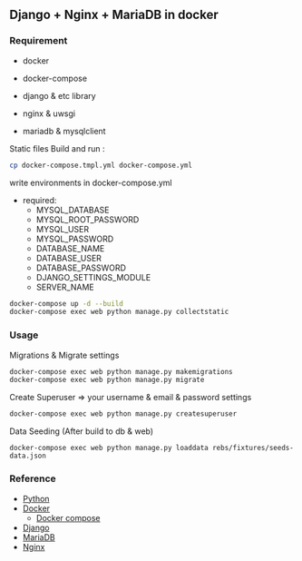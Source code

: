 ## Django + Nginx + MariaDB in docker

### Requirement

- docker
- docker-compose
  
- django & etc library
- nginx & uwsgi
- mariadb & mysqlclient

Static files Build and run :

```bash
cp docker-compose.tmpl.yml docker-compose.yml
```
write environments in docker-compose.yml
- required: 
  - MYSQL_DATABASE
  - MYSQL_ROOT_PASSWORD
  - MYSQL_USER
  - MYSQL_PASSWORD
  - DATABASE_NAME 
  - DATABASE_USER
  - DATABASE_PASSWORD
  - DJANGO_SETTINGS_MODULE
  - SERVER_NAME
  
```bash
docker-compose up -d --build
docker-compose exec web python manage.py collectstatic
```

### Usage

Migrations & Migrate settings

```bash
docker-compose exec web python manage.py makemigrations
docker-compose exec web python manage.py migrate
```

Create Superuser => your username & email & password settings

```bash
docker-compose exec web python manage.py createsuperuser
```

Data Seeding (After build to db & web)

```
docker-compose exec web python manage.py loaddata rebs/fixtures/seeds-data.json 
```


### Reference
- [Python](www.python.org)
- [Docker](www.docker.com)
    - [Docker compose](docs.docker.com/compose)
- [Django](www.djangoproject.com)
- [MariaDB](mariadb.org)
- [Nginx](https://www.nginx.com/)

